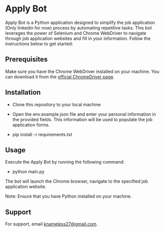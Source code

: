 
# Apply Bot

Apply Bot is a Python application designed to simplify the job application (Only linkedin for now) process by automating repetitive tasks. This bot leverages the power of Selenium and Chrome WebDriver to navigate through job application websites and fill in your information. Follow the instructions below to get started:


## Prerequisites

Make sure you have the Chrome WebDriver installed on your machine. You can download it from the [official ChromeDriver page](https://chromedriver.chromium.org/downloads).

## Installation

- Clone this repository to your local machine

- Open the env.example.json file and enter your personal information in the provided fields. This information will be used to populate the job application forms.

- pip install -r requirements.txt

## Usage

Execute the Apply Bot by running the following command:

- python main.py

The bot will launch the Chrome browser, navigate to the specified job application website.

Note: Ensure that you have Python installed on your machine.
## Support

For support, email knameless27@gmail.com.

